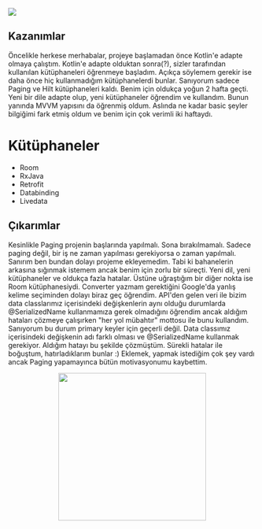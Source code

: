
<a href="https://play.google.com/store/apps/details?id=com.dogan.arabam&hl=tr"><img src="https://arbimg1.mncdn.com/assets/dist/img/tek-tur-large.gif"/>
</a>
## Kazanımlar ##

Öncelikle herkese merhabalar, projeye başlamadan önce Kotlin'e adapte olmaya çalıştım. Kotlin'e adapte olduktan sonra(?), sizler tarafından kullanılan kütüphaneleri öğrenmeye başladım. Açıkça söylemem gerekir ise daha önce hiç kullanmadığım kütüphanelerdi bunlar. Sanıyorum sadece Paging ve Hilt kütüphaneleri kaldı. Benim için oldukça yoğun 2 hafta geçti. Yeni bir dile adapte olup, yeni kütüphaneler öğrendim ve kullandım. Bunun yanında MVVM yapısını da öğrenmiş oldum. Aslında ne kadar basic şeyler bilgiğimi fark etmiş oldum ve benim için çok verimli iki haftaydı.

# Kütüphaneler #
* Room
* RxJava
* Retrofit
* Databinding
* Livedata

## Çıkarımlar ##

Kesinlikle Paging projenin başlarında yapılmalı. Sona bırakılmamalı. Sadece paging değil, bir iş ne zaman yapılması gerekiyorsa o zaman yapılmalı. Sanırım ben bundan dolayı projeme ekleyemedim. Tabi ki bahanelerin arkasına sığınmak istemem ancak benim için zorlu bir süreçti. Yeni dil, yeni kütüphaneler ve oldukça fazla hatalar. Üstüne uğraştığım bir diğer nokta ise Room kütüphanesiydi. Converter yazmam gerektiğini Google'da yanlış kelime seçiminden dolayı biraz geç öğrendim. API'den gelen veri ile bizim data classlarımız içerisindeki değişkenlerin aynı olduğu durumlarda @SerializedName kullanmamıza gerek olmadığını öğrendim ancak aldığım hataları çözmeye çalışırken "her yol mübahtır" mottosu ile bunu kullandım. Sanıyorum bu durum primary keyler için geçerli değil. Data classımız içerisindeki değişkenin adı farklı olması ve @SerializedName kullanmak gerekiyor. Aldığım hatayı bu şekilde çözmüştüm. Sürekli hatalar ile boğuştum, hatırladıklarım bunlar :) Eklemek, yapmak istediğim çok şey vardı ancak Paging yapamayınca bütün motivasyonumu kaybettim.

<p align="center">
<img src="https://media.giphy.com/media/s98DvQYgtefdK12Km2/giphy.gif" width ="300" height="300"/>
</p>


